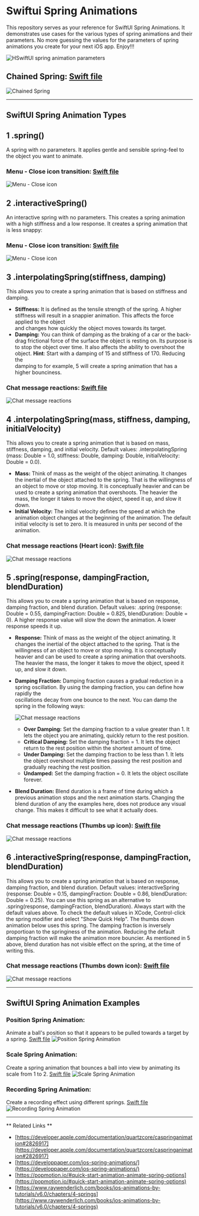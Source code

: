 # Swiftui Spring Animations
This repository serves as your reference for SwiftUI Spring Animations. It demonstrates use cases for the various types of spring animations and their parameters. No more guessing the values for the parameters of spring animations you create for your next iOS app. Enjoy!!!


![HSwiftUI spring animation parameters ](https://github.com/GetStream/swiftui-spring-animations/blob/main/Misc/springParameters.svg)


## Chained Spring: <a href="https://github.com/GetStream/swiftui-spring-animations/blob/main/SwiftUISpringAnimations/Introduction/ChainedSpring.swift"> Swift file</a>
![Chained Spring ](https://github.com/GetStream/swiftui-spring-animations/blob/main/Misc/springAnimation.gif)

<hr/>

## SwiftUI Spring Animation Types


## 1 .spring()
A spring with no parameters. It applies gentle and sensible spring-feel to the object you want to animate.

### Menu - Close icon transition: <a href="https://github.com/GetStream/swiftui-spring-animations/blob/main/SwiftUISpringAnimations/Spring.swift"> Swift file</a>
![Menu - Close icon ](https://github.com/GetStream/swiftui-spring-animations/blob/main/Misc/menuToClose.gif)


## 2 .interactiveSpring()
An interactive spring with no parameters. This creates a spring animation with a high stiffness and a low response. It creates a spring animation that is less snappy:

### Menu - Close icon transition: <a href="https://github.com/GetStream/swiftui-spring-animations/blob/main/SwiftUISpringAnimations/InteractiveSpring.swift"> Swift file</a>
![Menu - Close icon ](https://github.com/GetStream/swiftui-spring-animations/blob/main/Misc/menuTocloseInteractive.gif)

## 3 .interpolatingSpring(stiffness, damping)
This allows you to create a spring animation that is based on stiffness and damping. 
  * **Stiffness:** 
    It is defined as the tensile strength of the spring. A higher stiffness will result in a snappier animation. This affects the force applied to the object   
    and changes how quickly the object moves towards its target.
  * **Damping:** You can think of damping as the braking of a car or the back-drag frictional force of the surface the object is resting on. Its purpose is to     stop the object over time. It also affects the ability to overshoot the object. **Hint**: Start with a damping of 15 and stiffness of 170. Reducing the   
    damping to for example, 5 will create a spring animation that has a higher bounciness.

### Chat message reactions: <a href="https://github.com/GetStream/swiftui-spring-animations/blob/main/SwiftUISpringAnimations/ReactionsViewInterpolatingSpringSD.swift"> Swift file</a>
![Chat message reactions ](https://github.com/GetStream/swiftui-spring-animations/blob/main/Misc/reactions.gif)


## 4 .interpolatingSpring(mass, stiffness, damping, initialVelocity)
This allows you to create a spring animation that is based on mass, stiffness, damping, and initial velocity. Default values: .interpolatingSpring (mass: Double = 1.0, stiffness: Double, damping: Double, initialVelocity: Double = 0.0).
  * **Mass:** Think of mass as the weight of the object animating. It changes the inertial of the object attached to the spring. That is the willingness of an               object to move or stop moving. It is conceptually heavier and can be used to create a spring animation that overshoots. The heavier the mass, the               longer it takes to move the object, speed it up, and slow it down.  
  * **Initial Velocity:** The initial velocity defines the speed at which the animation object changes at the beginning of the animation. The default initial                 velocity is set to zero. It is measured in units per second of the animation. 
### Chat message reactions (Heart icon): <a href="https://github.com/GetStream/swiftui-spring-animations/blob/main/SwiftUISpringAnimations/SpringExamples/ReactionsSpringsWithParameters.swift"> Swift file</a>
![Chat message reactions ](https://github.com/GetStream/swiftui-spring-animations/blob/main/Misc/messengerReacrions.gif)

## 5 .spring(response, dampingFraction, blendDuration)
This allows you to create a spring animation that is based on response, damping fraction, and blend duration. Default values: .spring (response: Double = 0.55, dampingFraction: Double = 0.825, blendDuration: Double = 0). A higher response value will slow the down the animation. A lower response speeds it up. 
  * **Response:** Think of mass as the weight of the object animating. It changes the inertial of the object attached to the spring. That is the willingness of       an object to move or stop moving. It is conceptually heavier and can be used to create a spring animation that overshoots. The heavier the mass, the               longer it takes to move the object, speed it up, and slow it down.  
  * **Damping Fraction:** 
     Damping fraction causes a gradual reduction in a spring oscillation. By using the damping fraction, you can define how rapidly the                        
     oscillations decay from one bounce to the next. You can damp the spring in the following ways:
     
      ![Chat message reactions ](https://github.com/GetStream/swiftui-spring-animations/blob/main/Misc/dampedSprings.gif)
      - **Over Damping:** Set the damping fraction to a value greater than 1. It lets the object you are animating, quickly return to the rest position.
      - **Critical Damping:** Set the damping fraction = 1. It lets the object return to the rest position within the shortest amount of time.
      -  **Under Damping:** Set the damping fraction to be less than 1. It lets the object overshoot multiple times passing the rest position and gradually               reaching the rest position.
      - **Undamped:** Set the damping fraction = 0. It lets the object oscillate forever.
  * **Blend Duration:** Blend duration is a frame of time during which a previous animation stops and the next animation starts. Changing the blend duration of       any the examples here, does not produce any visual change. This makes it difficult to see what it actually does. 

 ### Chat message reactions (Thumbs up icon): <a href="https://github.com/GetStream/swiftui-spring-animations/blob/main/SwiftUISpringAnimations/SpringExamples/ReactionsSpringsWithParameters.swift"> Swift file</a>
![Chat message reactions ](https://github.com/GetStream/swiftui-spring-animations/blob/main/Misc/messengerReacrions.gif)


## 6 .interactiveSpring(response, dampingFraction, blendDuration)
This allows you to create a spring animation that is based on response, damping fraction, and blend duration. Default values: interactiveSpring (response: Double = 0.15, dampingFraction: Double = 0.86, blendDuration: Double = 0.25). You can use this spring as an alternative to .spring(response, dampingFraction, blendDuration). Always start with the default values above. To check the default values in XCode, Control-click the spring modifier and select "Show Quick Help". The thumbs down animation below uses this spring. The damping fraction is inversely proportioan to the springiness of the animation. Reducing the default damping fraction will make the animation more bouncier. As mentioned in 5 above, blend duration has not visible effect on the spring, at the time of writing this.  
 
### Chat message reactions (Thumbs down icon): <a href="https://github.com/GetStream/swiftui-spring-animations/blob/main/SwiftUISpringAnimations/SpringExamples/ReactionsSpringsWithParameters.swift"> Swift file</a>
![Chat message reactions ](https://github.com/GetStream/swiftui-spring-animations/blob/main/Misc/messengerReacrions.gif)

<hr/>

## SwiftUI Spring Animation Examples
### Position Spring Animation: 
Animate a ball's position so that it appears to be pulled towards a target by a spring. <a href="https://github.com/GetStream/swiftui-spring-animations/blob/main/SwiftUISpringAnimations/Fundamentals/PositionSpringAnimation.swift"> Swift file</a>
![Position Spring Animation ](https://github.com/GetStream/swiftui-spring-animations/blob/main/Misc/positionSpringAnimation.gif)

### Scale Spring Animation: 
Create a spring animation that bounces a ball into view by animating its scale from 1 to 2. <a href="https://github.com/GetStream/swiftui-spring-animations/blob/main/SwiftUISpringAnimations/Fundamentals/ScaleSpringAnimation.swift"> Swift file</a>
![Scale Spring Animation ](https://github.com/GetStream/swiftui-spring-animations/blob/main/Misc/scaleSpringanimation.gif)

### Recording Spring Animation: 
Create a recording effect using different springs. <a href="https://github.com/GetStream/swiftui-spring-animations/blob/main/SwiftUISpringAnimations/Recording.swift"> Swift file</a>
![Recording Spring Animation ](https://github.com/GetStream/swiftui-spring-animations/blob/main/Misc/recordingSpringAnimation.gif)


<hr/>

** Related Links **
- [https://developer.apple.com/documentation/quartzcore/caspringanimation#2826917](https://developer.apple.com/documentation/quartzcore/caspringanimation#2826917)
- [https://developpaper.com/ios-spring-animations/](https://developpaper.com/ios-spring-animations/)
- [https://popmotion.io/#quick-start-animation-animate-spring-options](https://popmotion.io/#quick-start-animation-animate-spring-options)
- [https://www.raywenderlich.com/books/ios-animations-by-tutorials/v6.0/chapters/4-springs](https://www.raywenderlich.com/books/ios-animations-by-tutorials/v6.0/chapters/4-springs)
